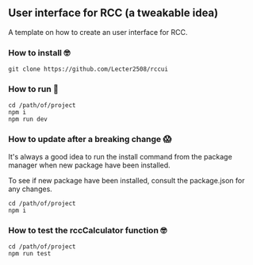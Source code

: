 ## User interface for RCC (a tweakable idea)

A template on how to create an user interface for RCC.

### How to install 🤓

```code
git clone https://github.com/Lecter2508/rccui
```

### How to run 👾

```code
cd /path/of/project
npm i
npm run dev
```

### How to update after a breaking change 😱

It's always a good idea to run the install command from the package manager when new package have been installed.

To see if new package have been installed, consult the package.json for any changes.

```code
cd /path/of/project
npm i
```

### How to test the rccCalculator function 🤓

```code
cd /path/of/project
npm run test
```